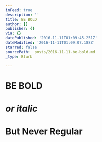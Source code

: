 ```yaml
---
inFeed: true
description: ''
title: BE BOLD
author: []
publisher: {}
via: {}
datePublished: '2016-11-11T01:09:45.251Z'
dateModified: '2016-11-11T01:09:07.188Z'
starred: false
sourcePath: _posts/2016-11-11-be-bold.md
_type: Blurb

---
```

# **BE BOLD**

# _or italic_

# But Never Regular